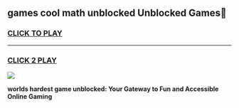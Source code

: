 
## games cool math unblocked Unblocked Games👋
<h3>
<a href="https://premium.freeplayer.one?title=games_cool_math_unblocked&ref=16F">CLICK TO PLAY</a></h3>
<hr>

<h3>
<a href="https://premium.freeplayer.one?title=games_cool_math_unblocked&ref=16F">CLICK 2 PLAY</a>
  
</h3>

<a href="https://premium.freeplayer.one?title=games_cool_math_unblocked&ref=16F/"><img src="https://clearcache.store/games.png"></a>


**worlds hardest game unblocked: Your Gateway to Fun and Accessible Online Gaming**
